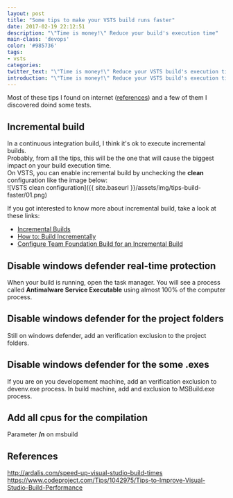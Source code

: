 ```yaml
---
layout: post
title: "Some tips to make your VSTS build runs faster"
date: 2017-02-19 22:12:51
description: "\"Time is money!\" Reduce your build's execution time"
main-class: 'devops'
color: '#985736'
tags:
- vsts
categories:
twitter_text: "\"Time is money!\" Reduce your VSTS build's execution time"
introduction: "\"Time is money!\" Reduce your VSTS build's execution time"
---
```


Most of these tips I found on internet ([references](#references)) and a few of them I discovered doind some tests.

## Incremental build
In a continuous integration build, I think it's ok to execute incremental builds.  
Probably, from all the tips, this will be the one that will cause the biggest impact on your build execution time.  
On VSTS, you can enable incremental build by unchecking the **clean** configuration like the image below:  
![VSTS clean configuration]({{ site.baseurl }}/assets/img/tips-build-faster/01.png)

If you got interested to know more about incremental build, take a look at these links:
  * [Incremental Builds](https://msdn.microsoft.com/en-us/library/ee264087.aspx)
  * [How to: Build Incrementally](https://msdn.microsoft.com/en-us/library/ms171483.aspx)
  * [Configure Team Foundation Build for an Incremental Build](https://msdn.microsoft.com/en-us/library/aa833876(v=vs.100).aspx)


## Disable windows defender real-time protection
When your build is running, open the task manager. You will see a process called **Antimalware Service Executable** using almost 100%
 of the computer process.

## Disable windows defender for the project folders
  Still on windows defender, add an verification exclusion to the project folders.

## Disable windows defender for the some .exes
  If you are on you developement machine, add an verification exclusion to devenv.exe process. In build machine, add and exclusion to MSBuild.exe process.

## Add all cpus for the compilation
  Parameter **/n** on msbuild

<a name="references"></a>
## References  
<a href="http://ardalis.com/speed-up-visual-studio-build-times">http://ardalis.com/speed-up-visual-studio-build-times</a>  
<a href="https://www.codeproject.com/Tips/1042975/Tips-to-Improve-Visual-Studio-Build-Performance">https://www.codeproject.com/Tips/1042975/Tips-to-Improve-Visual-Studio-Build-Performance</a>
